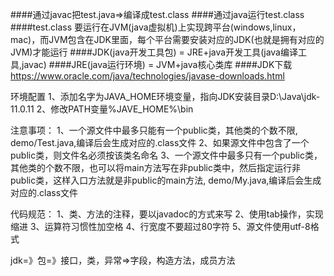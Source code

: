 ####通过javac把test.java=>编译成test.class
####通过java运行test.class
####test.class 要运行在JVM(java虚拟机)上实现跨平台(windows,linux，mac)，而JVM包含在JDK里面，每个平台需要安装对应的JDK(也就是拥有对应的JVM)才能运行
####JDK(java开发工具包) = JRE+java开发工具(java编译工具,javac)
####JRE(java运行环境) = JVM+java核心类库
####JDK下载
https://www.oracle.com/java/technologies/javase-downloads.html

环境配置
1、添加名字为JAVA_HOME环境变量，指向JDK安装目录D:\Java\jdk-11.0.11
2、修改PATH变量%JAVE_HOME%\bin

注意事项：
1、一个源文件中最多只能有一个public类，其他类的个数不限, demo/Test.java,编译后会生成对应的.class文件
2、如果源文件中包含了一个public类，则文件名必须按该类名命名
3、一个源文件中最多只有一个public类，其他类的个数不限，也可以将main方法写在非public类中，然后指定运行非public类，这样入口方法就是非public的main方法, demo/My.java,编译后会生成对应的.class文件

代码规范：
1、类、方法的注释，要以javadoc的方式来写
2、使用tab操作，实现缩进
3、运算符习惯性加空格
4、行宽度不要超过80字符
5、源文件使用utf-8格式

jdk=》包=》接口，类，异常=>字段，构造方法，成员方法